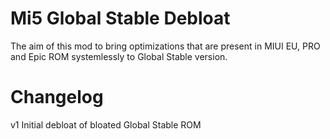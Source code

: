 # Mi5 Global Stable Debloat

The aim of this mod to bring optimizations that are present in MIUI EU, PRO and Epic ROM systemlessly to
Global Stable version.


# Changelog
v1 Initial debloat of bloated Global Stable ROM